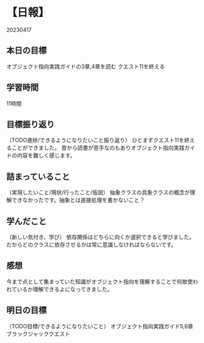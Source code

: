 # 【日報】
20230417
### 
## 本日の目標
オブジェクト指向実践ガイドの3章,4章を読む
クエスト11を終える
## 学習時間
11時間
## 目標振り返り
（TODO進捗/できるようになりたいこと振り返り）
ひとまずクエスト11を終えることができました。
昔から読書が苦手なのもありオブジェクト指向実践ガイドの内容を難しく感じます。
## 詰まっていること
（実現したいこと/現状/行ったこと/仮説）
抽象クラスの具象クラスの概念が理解できなかったです。抽象とは直接処理を書かないこと？

## 学んだこと
（新しい気付き、学び）
依存関係はどちらに向くか選択できると学びました。だからどのクラスに依存させるかは常に意識しなければならないです。
## 感想
今まで点として集まっていた知識がオブジェクト指向を理解することで何故使われているか理解できるよになってきました。
## 明日の目標
（TODO目標/できるようになりたいこと）
オブジェクト指向実践ガイド5,6章
ブラックジャッククエスト